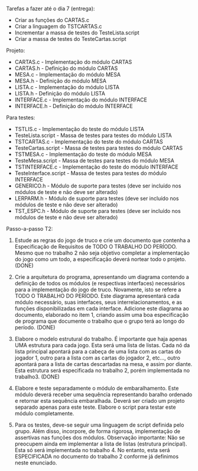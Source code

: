 Tarefas a fazer até o dia 7 (entrega):

- Criar as funções do CARTAS.c
- Criar a linguagem do TSTCARTAS.c
- Incrementar a massa de testes do TesteLista.script
- Criar a massa de testes do TesteCartas.script

Projeto:

- CARTAS.c - Implementação do módulo CARTAS
- CARTAS.h - Definição do módulo CARTAS
- MESA.c - Implementação do módulo MESA
- MESA.h - Definição do módulo MESA
- LISTA.c - Implementação do módulo LISTA
- LISTA.h - Definição do módulo LISTA
- INTERFACE.c - Implementação do módulo INTERFACE
- INTERFACE.h - Definição do módulo INTERFACE

Para testes:

- TSTLIS.c - Implementação do teste do módulo LISTA
- TesteLista.script - Massa de testes para testes do módulo LISTA
- TSTCARTAS.c - Implementação do teste do módulo CARTAS
- TesteCartas.script - Massa de testes para testes do módulo CARTAS
- TSTMESA.c - Implementação do teste do módulo MESA
- TesteMesa.script - Massa de testes para testes do módulo MESA
- TSTINTERFACE.c - Implementação do teste do módulo INTERFACE
- TesteInterface.script - Massa de testes para testes do módulo INTERFACE
- GENERICO.h - Módulo de suporte para testes (deve ser incluído nos módulos de teste e não deve ser alterado)
- LERPARM.h - Módulo de suporte para testes (deve ser incluído nos módulos de teste e não deve ser alterado)
- TST_ESPC.h - Módulo de suporte para testes (deve ser incluído nos módulos de teste e não deve ser alterado)

Passo-a-passo T2:

1. Estude as regras do jogo de truco e crie um documento que contenha a Especificação de
Requisitos de TODO O TRABALHO DO PERÍODO. Mesmo que no trabalho 2 não seja
objetivo completar a implementação do jogo como um todo, a especificação deverá nortear
todo o projeto. (DONE)

2. Crie a arquitetura do programa, apresentando um diagrama contendo a definição de todos os
módulos (e respectivas interfaces) necessários para a implementação do jogo de truco.
Novamente, isto se refere a TODO O TRABALHO DO PERÍODO. Este diagrama apresentará
cada módulo necessário, suas interfaces, seus interrelacionamentos, e as funções
disponibilizadas em cada interface. Adicione este diagrama ao documento, elaborado no item
1, criando assim uma boa especificação de programa que documente o trabalho que o grupo
terá ao longo do período. (DONE)

3. Elabore o modelo estrutural do trabalho. É importante que haja apenas UMA estrutura para
cada jogo. Esta será uma lista de listas. Cada nó da lista principal apontará para a cabeça de
uma lista com as cartas do jogador 1, outro para a lista com as cartas do jogador 2, etc..., outro
apontará para a lista de cartas descartadas na mesa, e assim por diante. Esta estrutura será
especificada no trabalho 2, porém implementada no trabalho3. (DONE)

4. Elabore e teste separadamente o módulo de embaralhamento. Este módulo deverá receber
uma sequência representando baralho ordenado e retornar esta sequência embaralhada.
Deverá ser criado um projeto separado apenas para este teste. Elabore o script para testar
este módulo completamente.

5. Para os testes, deve-se seguir uma linguagem de script definida pelo grupo. Além disso,
incorpore, de forma rigorosa, implementação de assertivas nas funções dos módulos.
Observação importante: Não se preocupem ainda em implementar a lista de listas (estrutura
principal). Esta só será implementada no trabalho 4. No entanto, esta será ESPECIFICADA no
documento do trabalho 2 conforme já definimos neste enunciado.
